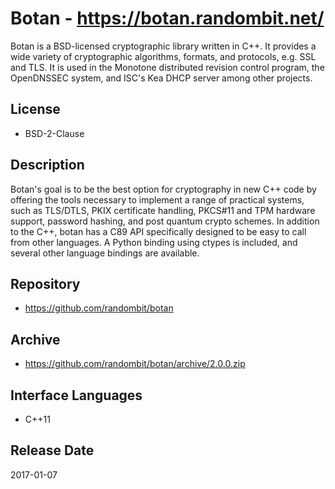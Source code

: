 # Botan - https://botan.randombit.net/
Botan is a BSD-licensed cryptographic library written in C++. It provides a wide variety of cryptographic algorithms, formats, and protocols, e.g. SSL and TLS. It is used in the Monotone distributed revision control program, the OpenDNSSEC system, and ISC's Kea DHCP server among other projects.

## License
- BSD-2-Clause

## Description
Botan's goal is to be the best option for cryptography in new C++ code by offering the tools necessary to implement a range of practical systems, such as TLS/DTLS, PKIX certificate handling, PKCS#11 and TPM hardware support, password hashing, and post quantum crypto schemes. In addition to the C++, botan has a C89 API specifically designed to be easy to call from other languages. A Python binding using ctypes is included, and several other language bindings are available.

## Repository
- https://github.com/randombit/botan

## Archive
- https://github.com/randombit/botan/archive/2.0.0.zip

## Interface Languages
- C++11

## Release Date
2017-01-07
